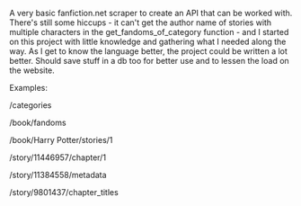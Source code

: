 A very basic fanfiction.net scraper to create an API that can be worked with. There's still some hiccups - it can't get the author name of stories with multiple characters in the get_fandoms_of_category function - and I started on this project with little knowledge and gathering what I needed along the way. As I get to know the language better, the project could be written a lot better.
Should save stuff in a db too for better use and to lessen the load on the website.

Examples:

/categories

/book/fandoms

/book/Harry Potter/stories/1

/story/11446957/chapter/1

/story/11384558/metadata

/story/9801437/chapter_titles